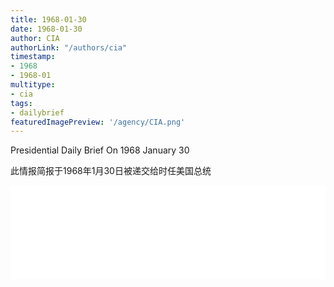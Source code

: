 ```yaml
---
title: 1968-01-30
date: 1968-01-30
author: CIA 
authorLink: "/authors/cia"
timestamp: 
- 1968
- 1968-01
multitype: 
- cia
tags: 
- dailybrief
featuredImagePreview: '/agency/CIA.png'
---
```



Presidential Daily Brief On 1968 January 30

此情报简报于1968年1月30日被递交给时任美国总统

<!--more-->





<div id="over" style="width:100%; overflow:hidden"> <iframe id="sFrame" name="sFrame" frameborder="no" border="0"  allowfullscreen marginwidth="0" scrolling="no" src = " /CIA/1968-01-30.html "  style = " position:absulute; width: 806px; top: 300;" > </iframe> </div>